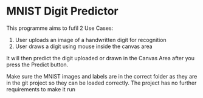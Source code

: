 # MNIST Digit Predictor

This programme aims to fufil 2 Use Cases:
1. User uploads an image of a handwritten digit for recognition
2. User draws a digit using mouse inside the canvas area

It will then predict the digit uploaded or drawn in the Canvas Area after you press the Predict button. 

Make sure the MNIST images and labels are in the correct folder as they are in the git project so they can be loaded correctly.
The project has no further requirements to make it run

